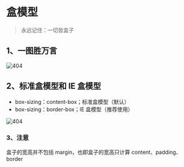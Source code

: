 # 盒模型

> 永远记住：一切皆盒子

## 1、一图胜万言

![404](images/盒模型.png)

## 2、标准盒模型和 IE 盒模型

- box-sizing：content-box；标准盒模型（默认）
- box-sizing：border-box；IE 盒模型（推荐使用）

![404](images/box-sizing属性.png)

### 3、注意

盒子的宽高并不包括 margin，也即盒子的宽高只计算 content、padding、border
